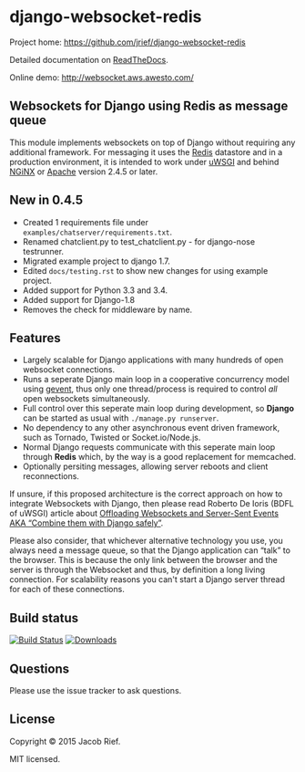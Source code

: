 django-websocket-redis
======================

Project home: https://github.com/jrief/django-websocket-redis

Detailed documentation on [ReadTheDocs](http://django-websocket-redis.readthedocs.org/en/latest/).

Online demo: http://websocket.aws.awesto.com/

Websockets for Django using Redis as message queue
--------------------------------------------------
This module implements websockets on top of Django without requiring any additional framework. For
messaging it uses the [Redis](http://redis.io/) datastore and in a production environment, it is
intended to work under [uWSGI](http://projects.unbit.it/uwsgi/) and behind [NGiNX](http://nginx.com/)
or [Apache](http://httpd.apache.org/docs/2.4/mod/mod_proxy_wstunnel.html) version 2.4.5 or later.


New in 0.4.5
------------
* Created 1 requirements file under ``examples/chatserver/requirements.txt``.
* Renamed chatclient.py to test_chatclient.py - for django-nose testrunner.
* Migrated example project to django 1.7.
* Edited ``docs/testing.rst`` to show new changes for using example project.
* Added support for Python 3.3 and 3.4.
* Added support for Django-1.8
* Removes the check for middleware by name.


Features
--------
* Largely scalable for Django applications with many hundreds of open websocket connections.
* Runs a seperate Django main loop in a cooperative concurrency model using [gevent](http://www.gevent.org/),
  thus only one thread/process is required to control *all* open websockets simultaneously.
* Full control over this seperate main loop during development, so **Django** can be started as usual with
  ``./manage.py runserver``.
* No dependency to any other asynchronous event driven framework, such as Tornado, Twisted or
  Socket.io/Node.js.
* Normal Django requests communicate with this seperate main loop through **Redis** which, by the way is a good
  replacement for memcached.
* Optionally persiting messages, allowing server reboots and client reconnections.

If unsure, if this proposed architecture is the correct approach on how to integrate Websockets with Django, then
please read Roberto De Ioris (BDFL of uWSGI) article about
[Offloading Websockets and Server-Sent Events AKA “Combine them with Django safely”](http://uwsgi-docs.readthedocs.org/en/latest/articles/OffloadingWebsocketsAndSSE.html).

Please also consider, that whichever alternative technology you use, you always need a message queue,
so that the Django application can “talk” to the browser. This is because the only link between the browser and
the server is through the Websocket and thus, by definition a long living connection. For scalability reasons you
can't start a Django server thread for each of these connections.

Build status
------------
[![Build Status](https://travis-ci.org/jrief/django-websocket-redis.png?branch=master)](https://travis-ci.org/jrief/django-websocket-redis)
[![Downloads](http://img.shields.io/pypi/dm/django-websocket-redis.svg?style=flat-square)](https://pypi.python.org/pypi/django-websocket-redis/)

Questions
---------
Please use the issue tracker to ask questions.

License
-------
Copyright &copy; 2015 Jacob Rief.

MIT licensed.
